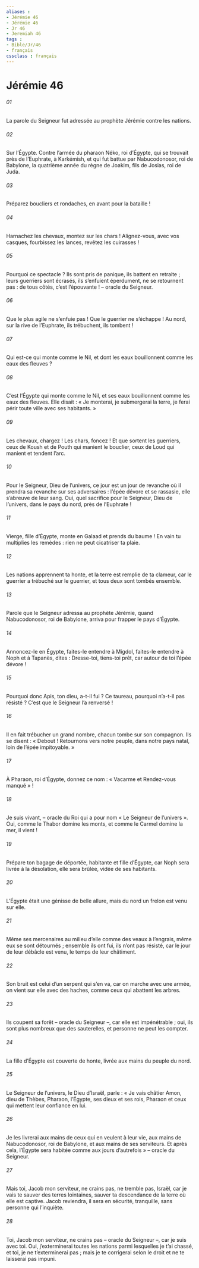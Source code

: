 ```yaml
---
aliases : 
- Jérémie 46
- Jérémie 46
- Jr 46
- Jeremiah 46
tags : 
- Bible/Jr/46
- français
cssclass : français
---
```


# Jérémie 46

###### 01
La parole du Seigneur fut adressée au prophète Jérémie contre les nations.
###### 02
Sur l’Égypte. Contre l’armée du pharaon Néko, roi d’Égypte, qui se trouvait près de l’Euphrate, à Karkémish, et qui fut battue par Nabucodonosor, roi de Babylone, la quatrième année du règne de Joakim, fils de Josias, roi de Juda.
###### 03
Préparez boucliers et rondaches,
en avant pour la bataille !
###### 04
Harnachez les chevaux,
montez sur les chars !
Alignez-vous, avec vos casques,
fourbissez les lances,
revêtez les cuirasses !
###### 05
Pourquoi ce spectacle ?
Ils sont pris de panique,
ils battent en retraite ;
leurs guerriers sont écrasés,
ils s’enfuient éperdument,
ne se retournent pas :
de tous côtés, c’est l’épouvante !
– oracle du Seigneur.
###### 06
Que le plus agile ne s’enfuie pas !
Que le guerrier ne s’échappe !
Au nord, sur la rive de l’Euphrate,
ils trébuchent, ils tombent !
###### 07
Qui est-ce qui monte comme le Nil,
et dont les eaux bouillonnent
comme les eaux des fleuves ?
###### 08
C’est l’Égypte qui monte comme le Nil,
et ses eaux bouillonnent
comme les eaux des fleuves.
Elle disait :
« Je monterai, je submergerai la terre,
je ferai périr toute ville avec ses habitants. »
###### 09
Les chevaux, chargez !
Les chars, foncez !
Et que sortent les guerriers,
ceux de Koush et de Pouth qui manient le bouclier,
ceux de Loud qui manient et tendent l’arc.
###### 10
Pour le Seigneur, Dieu de l’univers,
ce jour est un jour de revanche
où il prendra sa revanche sur ses adversaires :
l’épée dévore et se rassasie,
elle s’abreuve de leur sang.
Oui, quel sacrifice
pour le Seigneur, Dieu de l’univers,
dans le pays du nord, près de l’Euphrate !
###### 11
Vierge, fille d’Égypte,
monte en Galaad et prends du baume !
En vain tu multiplies les remèdes :
rien ne peut cicatriser ta plaie.
###### 12
Les nations apprennent ta honte,
et la terre est remplie de ta clameur,
car le guerrier a trébuché sur le guerrier,
et tous deux sont tombés ensemble.
###### 13
Parole que le Seigneur adressa au prophète Jérémie, quand Nabucodonosor, roi de Babylone, arriva pour frapper le pays d’Égypte.
###### 14
Annoncez-le en Égypte,
faites-le entendre à Migdol,
faites-le entendre à Noph et à Tapanès,
dites : Dresse-toi, tiens-toi prêt,
car autour de toi l’épée dévore !
###### 15
Pourquoi donc Apis, ton dieu, a-t-il fui ?
Ce taureau, pourquoi n’a-t-il pas résisté ?
C’est que le Seigneur l’a renversé !
###### 16
Il en fait trébucher un grand nombre,
chacun tombe sur son compagnon.
Ils se disent :
« Debout ! Retournons vers notre peuple,
dans notre pays natal, loin de l’épée impitoyable. »
###### 17
À Pharaon, roi d’Égypte, donnez ce nom :
« Vacarme et Rendez-vous manqué » !
###### 18
Je suis vivant,
– oracle du Roi qui a pour nom « Le Seigneur de l’univers ».
Oui, comme le Thabor domine les monts,
et comme le Carmel domine la mer,
il vient !
###### 19
Prépare ton bagage de déportée,
habitante et fille d’Égypte,
car Noph sera livrée à la désolation,
elle sera brûlée, vidée de ses habitants.
###### 20
L’Égypte était une génisse de belle allure,
mais du nord un frelon est venu sur elle.
###### 21
Même ses mercenaires au milieu d’elle
comme des veaux à l’engrais,
même eux se sont détournés ;
ensemble ils ont fui, ils n’ont pas résisté,
car le jour de leur débâcle est venu,
le temps de leur châtiment.
###### 22
Son bruit est celui d’un serpent qui s’en va,
car on marche avec une armée,
on vient sur elle avec des haches,
comme ceux qui abattent les arbres.
###### 23
Ils coupent sa forêt – oracle du Seigneur –,
car elle est impénétrable ;
oui, ils sont plus nombreux que des sauterelles,
et personne ne peut les compter.
###### 24
La fille d’Égypte est couverte de honte,
livrée aux mains du peuple du nord.
###### 25
Le Seigneur de l’univers, le Dieu d’Israël, parle : « Je vais châtier Amon, dieu de Thèbes, Pharaon, l’Égypte, ses dieux et ses rois, Pharaon et ceux qui mettent leur confiance en lui.
###### 26
Je les livrerai aux mains de ceux qui en veulent à leur vie, aux mains de Nabucodonosor, roi de Babylone, et aux mains de ses serviteurs. Et après cela, l’Égypte sera habitée comme aux jours d’autrefois » – oracle du Seigneur.
###### 27
Mais toi, Jacob mon serviteur, ne crains pas,
ne tremble pas, Israël,
car je vais te sauver des terres lointaines,
sauver ta descendance de la terre où elle est captive.
Jacob reviendra, il sera en sécurité,
tranquille, sans personne qui l’inquiète.
###### 28
Toi, Jacob mon serviteur, ne crains pas
– oracle du Seigneur –,
car je suis avec toi.
Oui, j’exterminerai toutes les nations
parmi lesquelles je t’ai chassé,
et toi, je ne t’exterminerai pas ;
mais je te corrigerai selon le droit
et ne te laisserai pas impuni.
